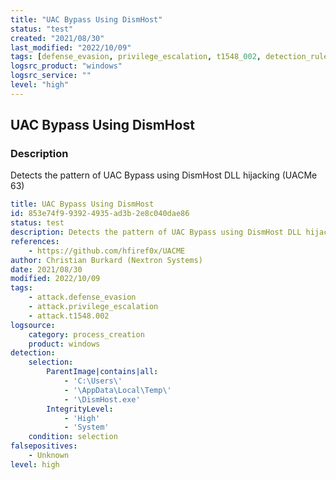 ```yaml
---
title: "UAC Bypass Using DismHost"
status: "test"
created: "2021/08/30"
last_modified: "2022/10/09"
tags: [defense_evasion, privilege_escalation, t1548_002, detection_rule]
logsrc_product: "windows"
logsrc_service: ""
level: "high"
---
```


## UAC Bypass Using DismHost

### Description

Detects the pattern of UAC Bypass using DismHost DLL hijacking (UACMe 63)

```yml
title: UAC Bypass Using DismHost
id: 853e74f9-9392-4935-ad3b-2e8c040dae86
status: test
description: Detects the pattern of UAC Bypass using DismHost DLL hijacking (UACMe 63)
references:
    - https://github.com/hfiref0x/UACME
author: Christian Burkard (Nextron Systems)
date: 2021/08/30
modified: 2022/10/09
tags:
    - attack.defense_evasion
    - attack.privilege_escalation
    - attack.t1548.002
logsource:
    category: process_creation
    product: windows
detection:
    selection:
        ParentImage|contains|all:
            - 'C:\Users\'
            - '\AppData\Local\Temp\'
            - '\DismHost.exe'
        IntegrityLevel:
            - 'High'
            - 'System'
    condition: selection
falsepositives:
    - Unknown
level: high

```
